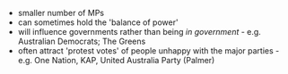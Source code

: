 

- smaller number of MPs
- can sometimes hold the 'balance of power'
- will influence governments rather than being *in government* - e.g. Australian Democrats; The Greens
- often attract 'protest votes' of people unhappy with the major parties - e.g. One Nation, KAP, United Australia Party (Palmer)